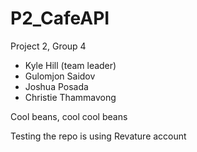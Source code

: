 # P2_CafeAPI
Project 2, Group 4

- Kyle Hill (team leader)
- Gulomjon Saidov
- Joshua Posada
- Christie Thammavong

Cool beans, cool cool beans

Testing the repo is using Revature account
